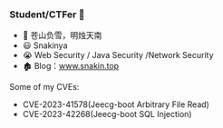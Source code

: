 ### Student/CTFer 👋      

- 🌄 苍山负雪，明烛天南
- 😃 Snakinya
- 😭 Web Security / Java Security /Network Security
- 🏚️ Blog：www.snakin.top

Some of my CVEs:
- CVE-2023-41578(Jeecg-boot Arbitrary File Read)
- CVE-2023-42268(Jeecg-boot SQL Injection)

<!--
**Snakinya/Snakinya** is a ✨ _special_ ✨ repository because its `README.md` (this file) appears on your GitHub profile.

<img align="right" src="https://github-readme-stats.vercel.app/api?username=Snakinya&show_icons=true&theme=radical">

Here are some ideas to get you started:

- 🔭 I’m currently working on ...
- 🌱 I’m currently learning ...
- 👯 I’m looking to collaborate on ...
- 🤔 I’m looking for help with ...
- 💬 Ask me about ...
- 📫 How to reach me: ...
- 😄 Pronouns: ...
- ⚡ Fun fact: ...
-->
